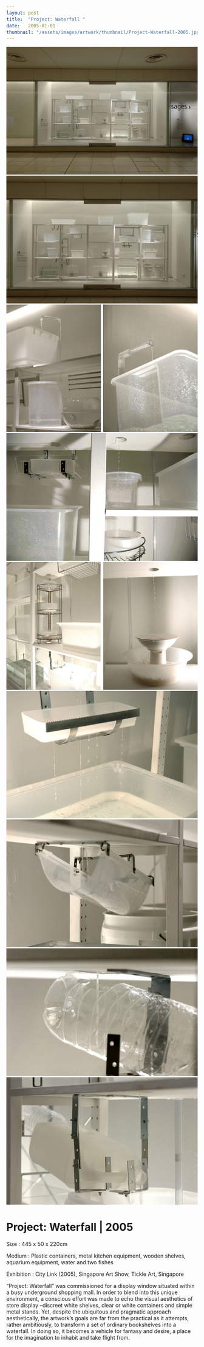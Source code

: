 ```yaml
---
layout: post
title:  "Project: Waterfall "
date:   2005-01-01
thumbnail: "/assets/images/artwork/thumbnail/Project-Waterfall-2005.jpg"
---
```


![My image Name](/assets/images/artwork/Project-Waterfall_01.jpg)
![My image Name](/assets/images/artwork/Project-Waterfall_02.jpg)
![My image Name](/assets/images/artwork/Project-Waterfall_03.jpg)
![My image Name](/assets/images/artwork/Project-Waterfall_04.jpg)
![My image Name](/assets/images/artwork/Project-Waterfall_05.jpg)
![My image Name](/assets/images/artwork/Project-Waterfall_06.jpg)
![My image Name](/assets/images/artwork/Project-Waterfall_07.jpg)
![My image Name](/assets/images/artwork/Project-Waterfall_08.jpg)
![My image Name](/assets/images/artwork/Project-Waterfall_09.jpg)


# Project: Waterfall | 2005

Size
: 445 x 50 x 220cm

Medium
: Plastic containers, metal kitchen equipment, wooden shelves, aquarium equipment, water and two fishes

Exhibition
: City Link (2005), Singapore Art Show, Tickle Art, Singapore

“Project: Waterfall” was commissioned for a display window situated within a busy underground shopping mall.   In order to blend into this unique environment, a conscious effort was made to echo the visual aesthetics of store display –discreet white shelves, clear or white containers and simple metal stands.  Yet, despite the ubiquitous and pragmatic approach aesthetically, the artwork’s goals are far from the practical as it attempts, rather ambitiously, to transform a set of ordinary bookshelves into a waterfall.  In doing so, it becomes a vehicle for fantasy and desire, a place for the imagination to inhabit and take flight from.